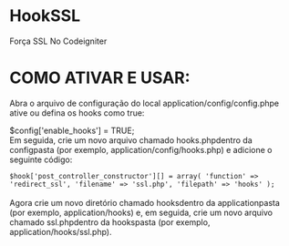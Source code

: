 # HookSSL
Força SSL No Codeigniter

# COMO ATIVAR E USAR: 
Abra o arquivo de configuração do local application/config/config.phpe ative ou defina os hooks como true:<br />

$config['enable_hooks'] = TRUE;<br />
Em seguida, crie um novo arquivo chamado hooks.phpdentro da configpasta (por exemplo, application/config/hooks.php) e 
adicione o seguinte código:<br />
<code>
$hook['post_controller_constructor'][] = array(
    'function' => 'redirect_ssl',
    'filename' => 'ssl.php',
    'filepath' => 'hooks'
);
</code><br />
Agora crie um novo diretório chamado hooksdentro da applicationpasta (por exemplo, application/hooks) e, 
em seguida, crie um novo arquivo chamado ssl.phpdentro da hookspasta (por exemplo, application/hooks/ssl.php).
